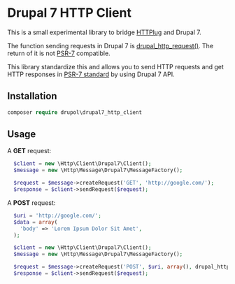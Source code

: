 # Drupal 7 HTTP Client

This is a small experimental library to bridge [HTTPlug](https://github.com/php-http/httplug) and Drupal 7.

The function sending requests in Drupal 7 is [drupal_http_request()](https://api.drupal.org/api/drupal/includes%21common.inc/function/drupal_http_request/7.x).
The return of it is not [PSR-7](http://www.php-fig.org/psr/psr-7/) compatible.

This library standardize this and allows you to send HTTP requests and get HTTP responses in [PSR-7 standard](http://www.php-fig.org/psr/psr-7/) by using Drupal 7 API.

## Installation

```php
composer require drupol\drupal7_http_client
```

## Usage

A **GET** request:

```php
  $client = new \Http\Client\Drupal7\Client();
  $message = new \Http\Message\Drupal7\MessageFactory();

  $request = $message->createRequest('GET', 'http://google.com/');
  $response = $client->sendRequest($request);
```

A **POST** request:

```php
  $uri = 'http://google.com/';
  $data = array(
    'body' => 'Lorem Ipsum Dolor Sit Amet',
  );

  $client = new \Http\Client\Drupal7\Client();
  $message = new \Http\Message\Drupal7\MessageFactory();

  $request = $message->createRequest('POST', $uri, array(), drupal_http_build_query($data));
  $response = $client->sendRequest($request);
```
